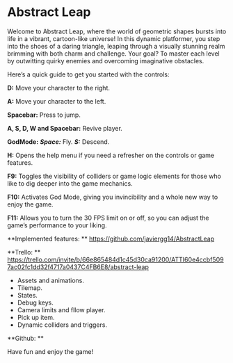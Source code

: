 # Abstract Leap

Welcome to Abstract Leap, where the world of geometric shapes bursts into life in a vibrant, cartoon-like universe! In this dynamic platformer, you step into the shoes of a daring triangle, leaping through a visually stunning realm brimming with both charm and challenge. Your goal? To master each level by outwitting quirky enemies and overcoming imaginative obstacles.

Here’s a quick guide to get you started with the controls:

**D:** Move your character to the right.

**A:** Move your character to the left.

**Spacebar:** Press to jump.

**A, S, D, W and Spacebar:** Revive player.

**GodMode:**
   ***Space:*** Fly.
   ***S:*** Descend.

**H:** Opens the help menu if you need a refresher on the controls or game features.

**F9:** Toggles the visibility of colliders or game logic elements for those who like to dig deeper into the game mechanics.

**F10:** Activates God Mode, giving you invincibility and a whole new way to enjoy the game.

**F11:** Allows you to turn the 30 FPS limit on or off, so you can adjust the game’s performance to your liking.

**Implemented features: ** https://github.com/javiergg14/AbstractLeap

**Trello: ** https://trello.com/invite/b/66e865484d1c45d30ca91200/ATTI60e4ccbf5097ac02fc1dd32f4717a0437C4FB6E8/abstract-leap

- Assets and animations.
- Tilemap.
- States.
- Debug keys.
- Camera limits and fllow player.
- Pick up item.
- Dynamic colliders and triggers.

**Github: ** 

Have fun and enjoy the game!
